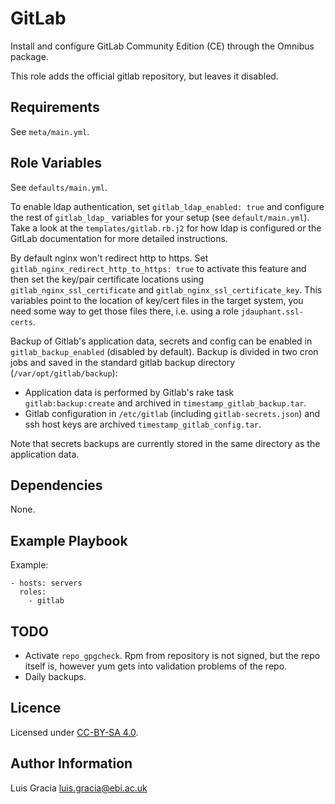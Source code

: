 GitLab
======
Install and configure GitLab Community Edition (CE) through the Omnibus package.

This role adds the official gitlab repository, but leaves it disabled.

Requirements
------------
See `meta/main.yml`.

Role Variables
--------------
See `defaults/main.yml`.

To enable ldap authentication, set `gitlab_ldap_enabled: true` and configure the rest of `gitlab_ldap_` variables for your setup (see `default/main.yml`). Take a look at the `templates/gitlab.rb.j2` for how ldap is configured or the GitLab documentation for more detailed instructions.

By default nginx won't redirect http to https. Set `gitlab_nginx_redirect_http_to_https: true` to activate this feature and then set the key/pair certificate locations using `gitlab_nginx_ssl_certificate` and `gitlab_nginx_ssl_certificate_key`. This variables point to the location of key/cert files in the target system, you need some way to get those files there, i.e. using a role `jdauphant.ssl-certs`.

Backup of Gitlab's application data, secrets and config can be enabled in `gitlab_backup_enabled` (disabled by default). Backup is divided in two cron jobs and saved in the standard gitlab backup directory (`/var/opt/gitlab/backup`):
- Application data is performed by Gitlab's rake task `gitlab:backup:create` and archived in `timestamp_gitlab_backup.tar`.
- Gitlab configuration in `/etc/gitlab` (including `gitlab-secrets.json`) and ssh host keys are archived  `timestamp_gitlab_config.tar`.

Note that secrets backups are currently stored in the same directory as the application data.

Dependencies
------------
None.

Example Playbook
----------------
Example:
```
- hosts: servers
  roles:
    - gitlab
```

TODO
----
- Activate `repo_gpgcheck`. Rpm from repository is not signed, but the repo itself is, however yum gets into validation problems of the repo.
- Daily backups.

Licence
-------
Licensed under [CC-BY-SA 4.0](https://creativecommons.org/licenses/by-sa/4.0/).

Author Information
------------------
Luis Gracia <luis.gracia@ebi.ac.uk>

